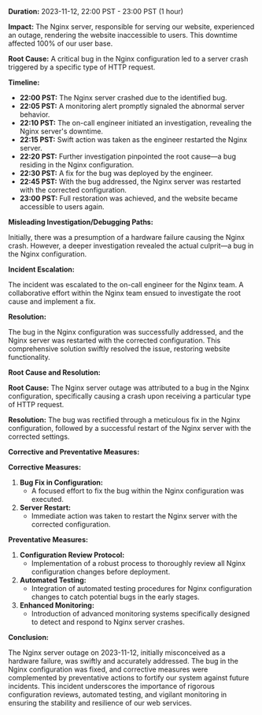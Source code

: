 **Duration:** 2023-11-12, 22:00 PST - 23:00 PST (1 hour)

**Impact:** The Nginx server, responsible for serving our website, experienced an outage, rendering the website inaccessible to users. This downtime affected 100% of our user base.

**Root Cause:** A critical bug in the Nginx configuration led to a server crash triggered by a specific type of HTTP request.

**Timeline:**

- **22:00 PST:** The Nginx server crashed due to the identified bug.
- **22:05 PST:** A monitoring alert promptly signaled the abnormal server behavior.
- **22:10 PST:** The on-call engineer initiated an investigation, revealing the Nginx server's downtime.
- **22:15 PST:** Swift action was taken as the engineer restarted the Nginx server.
- **22:20 PST:** Further investigation pinpointed the root cause—a bug residing in the Nginx configuration.
- **22:30 PST:** A fix for the bug was deployed by the engineer.
- **22:45 PST:** With the bug addressed, the Nginx server was restarted with the corrected configuration.
- **23:00 PST:** Full restoration was achieved, and the website became accessible to users again.

**Misleading Investigation/Debugging Paths:**

Initially, there was a presumption of a hardware failure causing the Nginx crash. However, a deeper investigation revealed the actual culprit—a bug in the Nginx configuration.

**Incident Escalation:**

The incident was escalated to the on-call engineer for the Nginx team. A collaborative effort within the Nginx team ensued to investigate the root cause and implement a fix.

**Resolution:**

The bug in the Nginx configuration was successfully addressed, and the Nginx server was restarted with the corrected configuration. This comprehensive solution swiftly resolved the issue, restoring website functionality.

**Root Cause and Resolution:**

**Root Cause:** The Nginx server outage was attributed to a bug in the Nginx configuration, specifically causing a crash upon receiving a particular type of HTTP request.

**Resolution:** The bug was rectified through a meticulous fix in the Nginx configuration, followed by a successful restart of the Nginx server with the corrected settings.

**Corrective and Preventative Measures:**

**Corrective Measures:**
1. **Bug Fix in Configuration:**
   - A focused effort to fix the bug within the Nginx configuration was executed.
2. **Server Restart:**
   - Immediate action was taken to restart the Nginx server with the corrected configuration.

**Preventative Measures:**
1. **Configuration Review Protocol:**
   - Implementation of a robust process to thoroughly review all Nginx configuration changes before deployment.
2. **Automated Testing:**
   - Integration of automated testing procedures for Nginx configuration changes to catch potential bugs in the early stages.
3. **Enhanced Monitoring:**
   - Introduction of advanced monitoring systems specifically designed to detect and respond to Nginx server crashes.

**Conclusion:**

The Nginx server outage on 2023-11-12, initially misconceived as a hardware failure, was swiftly and accurately addressed. The bug in the Nginx configuration was fixed, and corrective measures were complemented by preventative actions to fortify our system against future incidents. This incident underscores the importance of rigorous configuration reviews, automated testing, and vigilant monitoring in ensuring the stability and resilience of our web services.
